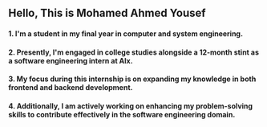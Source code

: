 ## Hello, This is Mohamed Ahmed Yousef


#### 1. I'm a student in my final year in computer and system engineering.
#### 2. Presently, I'm engaged in college studies alongside a 12-month stint as a software engineering intern at Alx.
#### 3. My focus during this internship is on expanding my knowledge in both frontend and backend development.
#### 4. Additionally, I am actively working on enhancing my problem-solving skills to contribute effectively in the software engineering domain.






